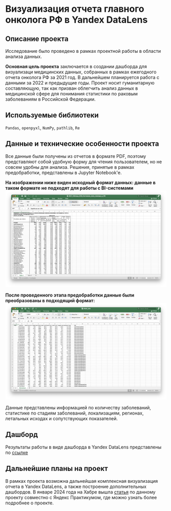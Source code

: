 # Визуализация отчета главного онколога РФ в Yandex DataLens

## Описание проекта
Исследование было проведено в рамках проектной работы в области анализа данных. 

**Основная цель проекта** заключается в создании дашборда для визуализаци медицинских данных, собранных в рамках ежегодного отчета онколога РФ за 2021 год. В дальнейшем планируется работа с данными за 2022 и предыдущие годы. Проект носит гуманитарную составляющую, так как призван облегчить анализ данных в медицинской сфере для понимания статистики по раковым заболеваниям в Российской Федерации.

## Используемые библиотеки
`Pandas`, `openpyxl`, `NumPy`, `pathlib`, `Re`

## Данные и технические особенности проекта
Все данные были получены из отчетов в формате PDF, поэтому представляют собой удобную форму для чтения пользователем, но не совсем удобны для анализа. Решения, принятые в рамках предобработки, представлены в Jupyter Notebook'е.

**На изображении ниже виден исходный формат данных: данные в таком формате не подходят для работы с BI-системами**
![Иллюстрация к проекту](https://github.com/psap29/da_portfolio/blob/main/cancer_dashboard/before.png?raw=true)

**После проведенного этапа предобработки данные были преобразованы в подходящий формат:**
![Иллюстрация к проекту](https://github.com/psap29/da_portfolio/blob/main/cancer_dashboard/after.png?raw=true)

Данные представлены информацией по количеству заболеваний, статистике по стадиям заболеваний, локализациям, регионах, летальных исходах и сопутствующих показателей.

## Дашборд
Результаты работы в виде дашборда в Yandex DataLens представлены по [ссылке](https://datalens.yandex/6jg11tbu24ayv "ссылке")

## Дальнейшие планы на проект
В рамках проекта возможна дальнейшая комплексная визуализация отчета в Yandex DataLens, а также построение дополнительных дашбордов. В январе 2024 года на Хабре вышла [статья](https://habr.com/ru/companies/yandex_praktikum/articles/785288/ "статья") по данному проекту совместно с Яндекс Практикумом, где можно узнать более подробнее о проекте.
